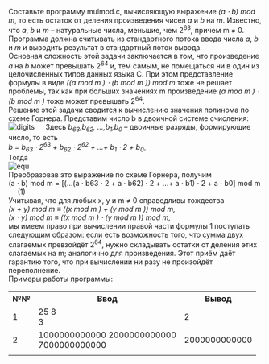 <p>Составьте программу mulmod.c, вычисляющую выражение <em>(a ⋅ b) mod m</em>, то есть остаток от деления произведения чисел <em>a</em> и <em>b</em> на <em>m</em>. Известно, что <em>a</em>, <em>b</em> и <em>m</em> – натуральные числа, меньшие, чем 2<sup>63</sup>, причем m ≠  0.<br>
Программа должна считывать из стандартного потока ввода числа <em>a</em>, <em>b</em> и <em>m</em> и выводить результат в стандартный поток вывода.<br>
Основная сложность этой задачи заключается в том, что произведение <em>a</em> на <em>b</em> может превышать 2<sup>64</sup> и, тем самым, не помещаться ни в один из целочисленных типов данных языка C. При этом представление формулы в виде <em>((a mod  m ) ⋅ (b mod m )) mod m</em> тоже не решает проблемы, так как при больших значениях m произведение <em>(a mod  m ) ⋅ (b mod m )</em> тоже может превышать 2<sup>64</sup>.<br>
Решение этой задачи сводится к вычислению значения полинома по схеме Горнера. Представим число b в двоичной системе счисления:<br>
<img src="http://195.19.40.181:3386/tasks/iu9/algorithms_and_data_structures.3/clang/mulmod/text/mulmod17x.png" alt="digits"> &emsp;   Здесь <em>b<sub>63</sub>,b<sub>62</sub>, …,b<sub>1</sub>,b<sub>0</sub></em> – двоичные разряды, формирующие число, то есть<br>
<em>b = b<sub>63</sub> ⋅ 2<sup>63</sup> + b<sub>62</sub> ⋅ 2<sup>62</sup> + …+ b<sub>1</sub> ⋅ 2 + b<sub>0</sub></em>.<br>
Тогда<br>
<img src="http://195.19.40.181:3386/tasks/iu9/algorithms_and_data_structures.3/clang/mulmod/text/mulmod17x.png" alt="equ"><br>
Преобразовав это выражение по схеме Горнера, получим<br>
(a ⋅ b) mod  m = [(…(a ⋅ b63 ⋅ 2 + a ⋅ b62) ⋅ 2 + …+ a ⋅ b1) ⋅ 2 + a ⋅ b0] mod m   (1)<br>
Учитывая, что для любых x, y и m ≠  0 справедливы тождества<br>
<em>(x + y) mod  m  ≡ ((x mod  m ) + (y mod m )) mod  m,</em><br>
<em>(x ⋅ y) mod m  ≡ ((x mod  m ) ⋅ (y mod m )) mod m,</em><br>
мы имеем право при вычислении правой части формулы 1 поступать следующим образом: если есть возможность того, что сумма двух слагаемых превзойдёт 2<sup>64</sup>, нужно складывать остатки от деления этих слагаемых на m; аналогично для произведения. Этот приём даёт гарантию того, что при вычислении ни разу не произойдёт переполнение.<br>
Примеры работы программы:<br>
<table>
  <tr>
    <th class="tg-0pky">№№</th>
    <th class="tg-0pky">Ввод</th>
    <th class="tg-0pky">Вывод</th>
  </tr>
  <tr>
    <td class="tg-0pky">1</td>
    <td class="tg-0pky">25 8<br>3</td>
    <td class="tg-0pky">2</td>
  </tr>
  <tr>
    <td class="tg-0pky">2</td>
    <td class="tg-0pky">1000000000000 2000000000000 <br>7000000000000<br></td>
    <td class="tg-0pky">2000000000000</td>
  </tr>
  <tr>
    <td class="tg-0pky"></td>
    <td class="tg-0pky"></td>
    <td class="tg-0pky"></td>
  </tr>
</table>
